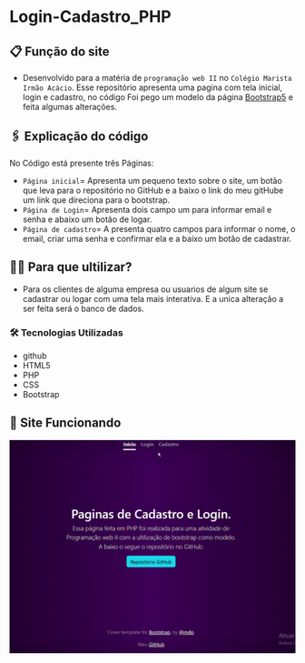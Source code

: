 # Login-Cadastro_PHP

## 📋 Função do site

- Desenvolvido para a matéria de `programação web II` no `Colégio Marista Irmão Acácio`. Esse repositório apresenta uma pagina com tela inicial, login e cadastro, no código Foi pego um modelo da página [Bootstrap5](https://getbootstrap.com/docs/5.0/examples/) e feita algumas alterações.


## 🖇️ Explicação do código
   No Código está presente três Páginas:  
   
   - `Página inicial`= Apresenta um pequeno texto sobre o site, um botão que leva  para o repositório no GitHub e a baixo o link do meu gitHube um link que direciona para o bootstrap.
   - `Página de Login`= Apresenta dois campo um para informar email e senha e abaixo um botão de logar.
   - `Página de cadastro`= A presenta quatro campos para informar o nome, o email, criar uma senha e confirmar ela e a baixo um botâo de cadastrar.

## 🤷‍♀️ Para que ultilizar?
- Para os clientes de alguma empresa ou usuarios de algum site se cadastrar ou logar com uma tela mais interativa. E a unica alteração a ser feita será o banco de dados.

### 🛠️ Tecnologias Utilizadas

- github
- HTML5
- PHP
- CSS
- Bootstrap

## 👀 Site Funcionando

![gif](gif/Pagina.PHP.gif)


